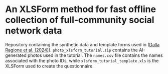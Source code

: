 # An XLSForm method for fast offline collection of full-community social network data

Repository containing the synthetic data and template forms used in ([Dalla Ragione et al. (2024)](https://osf.io/preprints/socarxiv/gna3d)).
`photo_xlsform_tutorial.zip` contains the AI-generated photos used in the tutorial. The `names.csv` file contains the names associated with the photo IDs, while `xlsform_tutorial_template.xls` is the XLSForm used to create the questionnaire.

